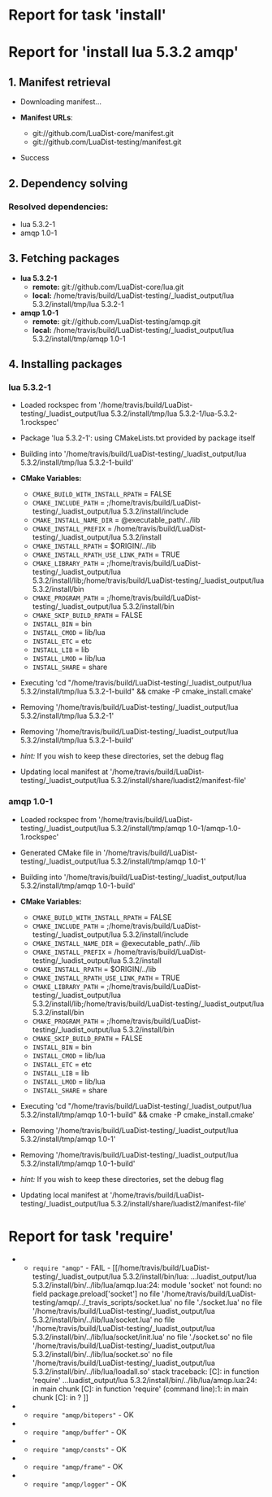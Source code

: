 # Report for task 'install'

# Report for 'install lua 5.3.2 amqp'


## 1. Manifest retrieval

- Downloading manifest...

- **Manifest URLs**:
    - git://github.com/LuaDist-core/manifest.git
    - git://github.com/LuaDist-testing/manifest.git
- Success

## 2. Dependency solving


### Resolved dependencies:
- lua 5.3.2-1
- amqp 1.0-1

## 3. Fetching packages

- **lua 5.3.2-1**
    - **remote:** git://github.com/LuaDist-core/lua.git
    - **local:** /home/travis/build/LuaDist-testing/_luadist_output/lua 5.3.2/install/tmp/lua 5.3.2-1
- **amqp 1.0-1**
    - **remote:** git://github.com/LuaDist-testing/amqp.git
    - **local:** /home/travis/build/LuaDist-testing/_luadist_output/lua 5.3.2/install/tmp/amqp 1.0-1

## 4. Installing packages


### lua 5.3.2-1
- Loaded rockspec from '/home/travis/build/LuaDist-testing/_luadist_output/lua 5.3.2/install/tmp/lua 5.3.2-1/lua-5.3.2-1.rockspec'
- Package 'lua 5.3.2-1': using CMakeLists.txt provided by package itself
- Building into '/home/travis/build/LuaDist-testing/_luadist_output/lua 5.3.2/install/tmp/lua 5.3.2-1-build'
- **CMake Variables:**
    - `CMAKE_BUILD_WITH_INSTALL_RPATH` = FALSE
    - `CMAKE_INCLUDE_PATH` = ;/home/travis/build/LuaDist-testing/_luadist_output/lua 5.3.2/install/include
    - `CMAKE_INSTALL_NAME_DIR` = @executable_path/../lib
    - `CMAKE_INSTALL_PREFIX` = /home/travis/build/LuaDist-testing/_luadist_output/lua 5.3.2/install
    - `CMAKE_INSTALL_RPATH` = $ORIGIN/../lib
    - `CMAKE_INSTALL_RPATH_USE_LINK_PATH` = TRUE
    - `CMAKE_LIBRARY_PATH` = ;/home/travis/build/LuaDist-testing/_luadist_output/lua 5.3.2/install/lib;/home/travis/build/LuaDist-testing/_luadist_output/lua 5.3.2/install/bin
    - `CMAKE_PROGRAM_PATH` = ;/home/travis/build/LuaDist-testing/_luadist_output/lua 5.3.2/install/bin
    - `CMAKE_SKIP_BUILD_RPATH` = FALSE
    - `INSTALL_BIN` = bin
    - `INSTALL_CMOD` = lib/lua
    - `INSTALL_ETC` = etc
    - `INSTALL_LIB` = lib
    - `INSTALL_LMOD` = lib/lua
    - `INSTALL_SHARE` = share
- Executing 'cd "/home/travis/build/LuaDist-testing/_luadist_output/lua 5.3.2/install/tmp/lua 5.3.2-1-build" && cmake -P cmake_install.cmake'
- Removing '/home/travis/build/LuaDist-testing/_luadist_output/lua 5.3.2/install/tmp/lua 5.3.2-1'
- Removing '/home/travis/build/LuaDist-testing/_luadist_output/lua 5.3.2/install/tmp/lua 5.3.2-1-build'

- *hint:* If you wish to keep these directories, set the debug flag
- Updating local manifest at '/home/travis/build/LuaDist-testing/_luadist_output/lua 5.3.2/install/share/luadist2/manifest-file'

### amqp 1.0-1
- Loaded rockspec from '/home/travis/build/LuaDist-testing/_luadist_output/lua 5.3.2/install/tmp/amqp 1.0-1/amqp-1.0-1.rockspec'
- Generated CMake file in '/home/travis/build/LuaDist-testing/_luadist_output/lua 5.3.2/install/tmp/amqp 1.0-1'
- Building into '/home/travis/build/LuaDist-testing/_luadist_output/lua 5.3.2/install/tmp/amqp 1.0-1-build'
- **CMake Variables:**
    - `CMAKE_BUILD_WITH_INSTALL_RPATH` = FALSE
    - `CMAKE_INCLUDE_PATH` = ;/home/travis/build/LuaDist-testing/_luadist_output/lua 5.3.2/install/include
    - `CMAKE_INSTALL_NAME_DIR` = @executable_path/../lib
    - `CMAKE_INSTALL_PREFIX` = /home/travis/build/LuaDist-testing/_luadist_output/lua 5.3.2/install
    - `CMAKE_INSTALL_RPATH` = $ORIGIN/../lib
    - `CMAKE_INSTALL_RPATH_USE_LINK_PATH` = TRUE
    - `CMAKE_LIBRARY_PATH` = ;/home/travis/build/LuaDist-testing/_luadist_output/lua 5.3.2/install/lib;/home/travis/build/LuaDist-testing/_luadist_output/lua 5.3.2/install/bin
    - `CMAKE_PROGRAM_PATH` = ;/home/travis/build/LuaDist-testing/_luadist_output/lua 5.3.2/install/bin
    - `CMAKE_SKIP_BUILD_RPATH` = FALSE
    - `INSTALL_BIN` = bin
    - `INSTALL_CMOD` = lib/lua
    - `INSTALL_ETC` = etc
    - `INSTALL_LIB` = lib
    - `INSTALL_LMOD` = lib/lua
    - `INSTALL_SHARE` = share
- Executing 'cd "/home/travis/build/LuaDist-testing/_luadist_output/lua 5.3.2/install/tmp/amqp 1.0-1-build" && cmake -P cmake_install.cmake'
- Removing '/home/travis/build/LuaDist-testing/_luadist_output/lua 5.3.2/install/tmp/amqp 1.0-1'
- Removing '/home/travis/build/LuaDist-testing/_luadist_output/lua 5.3.2/install/tmp/amqp 1.0-1-build'

- *hint:* If you wish to keep these directories, set the debug flag
- Updating local manifest at '/home/travis/build/LuaDist-testing/_luadist_output/lua 5.3.2/install/share/luadist2/manifest-file'

# Report for task 'require'

 -  - `require "amqp"` - FAIL - [[/home/travis/build/LuaDist-testing/_luadist_output/lua 5.3.2/install/bin/lua: ...luadist_output/lua 5.3.2/install/bin/../lib/lua/amqp.lua:24: module 'socket' not found:
	no field package.preload['socket']
	no file '/home/travis/build/LuaDist-testing/amqp/../_travis_scripts/socket.lua'
	no file './socket.lua'
	no file '/home/travis/build/LuaDist-testing/_luadist_output/lua 5.3.2/install/bin/../lib/lua/socket.lua'
	no file '/home/travis/build/LuaDist-testing/_luadist_output/lua 5.3.2/install/bin/../lib/lua/socket/init.lua'
	no file './socket.so'
	no file '/home/travis/build/LuaDist-testing/_luadist_output/lua 5.3.2/install/bin/../lib/lua/socket.so'
	no file '/home/travis/build/LuaDist-testing/_luadist_output/lua 5.3.2/install/bin/../lib/lua/loadall.so'
stack traceback:
	[C]: in function 'require'
	...luadist_output/lua 5.3.2/install/bin/../lib/lua/amqp.lua:24: in main chunk
	[C]: in function 'require'
	(command line):1: in main chunk
	[C]: in ?
]]
 -  - `require "amqp/bitopers"` - OK
 -  - `require "amqp/buffer"` - OK
 -  - `require "amqp/consts"` - OK
 -  - `require "amqp/frame"` - OK
 -  - `require "amqp/logger"` - OK

